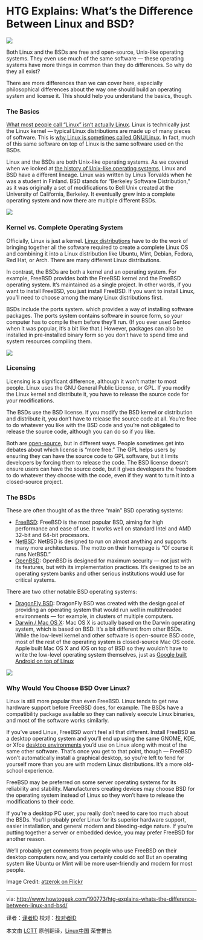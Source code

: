 HTG Explains: What’s the Difference Between Linux and BSD?
================================================================================
![](http://cdn.howtogeek.com/wp-content/uploads/2014/06/freebsd-devil-mascot-and-ubuntu-linux.jpg)

Both Linux and the BSDs are free and open-source, Unix-like operating systems. They even use much of the same software — these operating systems have more things in common than they do differences. So why do they all exist?

There are more differences than we can cover here, especially philosophical differences about the way one should build an operating system and license it. This should help you understand the basics, though.

### The Basics ###

[What most people call “Linux” isn’t actually Linux][1]. Linux is technically just the Linux kernel — typical Linux distributions are made up of many pieces of software. This is [why Linux is sometimes called GNU/Linux][2]. In fact, much of this same software on top of Linux is the same software used on the BSDs.

Linux and the BSDs are both Unix-like operating systems. As we covered when we looked at [the history of Unix-like operating systems][3], Linux and BSD have a different lineage. Linux was written by Linus Torvalds when he was a student in Finland. BSD stands for “Berkeley Software Distribution,” as it was originally a set of modifications to Bell Unix created at the University of California, Berkeley. It eventually grew into a complete operating system and now there are multiple different BSDs.

![](http://cdn.howtogeek.com/wp-content/uploads/2014/06/freebsd-boot-screen.png)

### Kernel vs. Complete Operating System ###

Officially, Linux is just a kernel. [Linux distributions][4] have to do the work of bringing together all the software required to create a complete Linux OS and combining it into a Linux distribution like Ubuntu, Mint, Debian, Fedora, Red Hat, or Arch. There are many different Linux distributions.

In contrast, the BSDs are both a kernel and an operating system. For example, FreeBSD provides both the FreeBSD kernel and the FreeBSD operating system. It’s maintained as a single project. In other words, if you want to install FreeBSD, you just install FreeBSD. If you want to install Linux, you’ll need to choose among the many Linux distributions first.

BSDs include the ports system. which provides a way of installing software packages. The ports system contains software in source form, so your computer has to compile them before they’ll run. (If you ever used Gentoo when it was popular, it’s a bit like that.) However, packages can also be installed in pre-installed binary form so you don’t have to spend time and system resources compiling them.

![](http://cdn.howtogeek.com/wp-content/uploads/2014/06/ubuntu-14.04-unity-desktop.png)

### Licensing ###

Licensing is a significant difference, although it won’t matter to most people. Linux uses the GNU General Public License, or GPL. If you modify the Linux kernel and distribute it, you have to release the source code for your modifications.

The BSDs use the BSD license. If you modify the BSD kernel or distribution and distribute it, you don’t have to release the source code at all. You’re free to do whatever you like with the BSD code and you’re not obligated to release the source code, although you can do so if you like.

Both are [open-source][5], but in different ways. People sometimes get into debates about which license is “more free.” The GPL helps users by ensuring they can have the source code to GPL software, but it limits developers by forcing them to release the code. The BSD license doesn’t ensure users can have the source code, but it gives developers the freedom to do whatever they choose with the code, even if they want to turn it into a closed-source project.

### The BSDs ###

These are often thought of as the three “main” BSD operating systems:

- [FreeBSD][6]: FreeBSD is the most popular BSD, aiming for high performance and ease of use. It works well on standard Intel and AMD 32-bit and 64-bit processors.
- [NetBSD][7]: NetBSD is designed to run on almost anything and supports many more architectures. The motto on their homepage is “Of course it runs NetBSD.”
- [OpenBSD][8]: OpenBSD is designed for maximum security — not just with its features, but with its implementation practices. It’s designed to be an operating system banks and other serious institutions would use for critical systems.

There are two other notable BSD operating systems:

- [DragonFly BSD][9]: DragonFly BSD was created with the design goal of providing an operating system that would run well in multithreaded environments — for example, in clusters of multiple computers.
- [Darwin / Mac OS X][10]: Mac OS X is actually based on the Darwin operating system, which is based on BSD. It’s a bit different from other BSDs. While the low-level kernel and other software is open-source BSD code, most of the rest of the operating system is closed-source Mac OS  code. Apple built Mac OS X and iOS on top of BSD so they wouldn’t have to write the low-level operating system themselves, just as [Google built Android on top of Linux][11]

![](http://cdn.howtogeek.com/wp-content/uploads/2014/06/mac-os-x-is-built-on-darwin-bsd.png)

### Why Would You Choose BSD Over Linux? ###

Linux is still more popular than even FreeBSD. Linux tends to get new hardware support before FreeBSD does, for example. The BSDs have a compatibility package available so they can natively execute Linux binaries, and most of the software works similarly.

If you’ve used Linux, FreeBSD won’t feel all that different. Install FreeBSD as a desktop operating system and you’ll end up using the same GNOME, KDE, or Xfce [desktop environments][12] you’d use on Linux along with most of the same other software. That’s once you get to that point, though — FreeBSD won’t automatically install a graphical desktop, so you’re left to fend for yourself more than you are with modern Linux distributions. It’s a more old-school experience.

FreeBSD may be preferred on some server operating systems for its reliability and stability. Manufacturers creating devices may choose BSD for the operating system instead of Linux so they won’t have to release the modifications to their code.

If you’re a desktop PC user, you really don’t need to care too much about the BSDs. You’ll probably prefer Linux for its superior hardware support, easier installation, and general modern and bleeding-edge nature. If you’re putting together a server or embedded device, you may prefer FreeBSD for another reason.

We’ll probably get comments from people who use FreeBSD on their desktop computers now, and you certainly could do so! But an operating system like Ubuntu or Mint will be more user-friendly and modern for most people.

Image Credit: [atzerok on Flickr][13]

--------------------------------------------------------------------------------

via: http://www.howtogeek.com/190773/htg-explains-whats-the-difference-between-linux-and-bsd/

译者：[译者ID](https://github.com/译者ID) 校对：[校对者ID](https://github.com/校对者ID)

本文由 [LCTT](https://github.com/LCTT/TranslateProject) 原创翻译，[Linux中国](http://linux.cn/) 荣誉推出

[1]:http://www.howtogeek.com/177213/linux-isnt-just-linux-8-pieces-of-software-that-make-up-linux-systems/
[2]:http://www.howtogeek.com/139287/the-great-debate-is-it-linux-or-gnulinux/
[3]:http://www.howtogeek.com/182649/htg-explains-what-is-unix/
[4]:http://www.howtogeek.com/132624/htg-explains-whats-a-linux-distro-and-how-are-they-different/
[5]:http://www.howtogeek.com/129967/htg-explains-what-is-open-source-software-and-why-you-should-care/
[6]:http://www.freebsd.org/
[7]:http://www.netbsd.org/
[8]:http://www.openbsd.org/
[9]:http://www.dragonflybsd.org/
[10]:http://opensource.apple.com/
[11]:http://www.howtogeek.com/189036/android-is-based-on-linux-but-what-does-that-mean/
[12]:http://www.howtogeek.com/163154/linux-users-have-a-choice-8-linux-desktop-environments/
[13]:http://www.flickr.com/photos/atzerok/5378691454